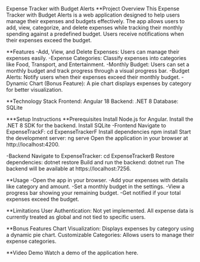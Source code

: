 Expense Tracker with Budget Alerts
**Project Overview
This Expense Tracker with Budget Alerts is a web application designed to help users manage their expenses and budgets effectively.
The app allows users to add, view, categorize, and delete expenses while tracking their monthly spending against a predefined budget.
Users receive notifications when their expenses exceed the budget.

**Features
-Add, View, and Delete Expenses: Users can manage their expenses easily.
-Expense Categories: Classify expenses into categories like Food, Transport, and Entertainment.
-Monthly Budget: Users can set a monthly budget and track progress through a visual progress bar.
-Budget Alerts: Notify users when their expenses exceed their monthly budget.
-Dynamic Chart (Bonus Feature): A pie chart displays expenses by category for better visualization.

**Technology Stack
Frontend: Angular 18
Backend: .NET 8
Database: SQLite

***Setup Instructions
**Prerequisites
Install Node.js for Angular.
Install the .NET 8 SDK for the backend.
Install SQLite
-Frontend
Navigate to ExpenseTrackF:
cd ExpenseTrackerF
Install dependencies
npm install
Start the development server:
ng serve
Open the application in your browser at http://localhost:4200.

-Backend
Navigate to ExpenseTracker:
cd ExpenseTrackerB
Restore dependencies:
dotnet restore
Build and run the backend:
dotnet run
The backend will be available at https://localhost:7256.

**Usage
-Open the app in your browser.
-Add your expenses with details like category and amount.
-Set a monthly budget in the settings.
-View a progress bar showing your remaining budget.
-Get notified if your total expenses exceed the budget.

**Limitations
User Authentication: Not yet implemented. All expense data is currently treated as global and not tied to specific users.

**Bonus Features
Chart Visualization: Displays expenses by category using a dynamic pie chart.
Customizable Categories: Allows users to manage their expense categories.

**Video Demo
Watch a demo of the application here.
